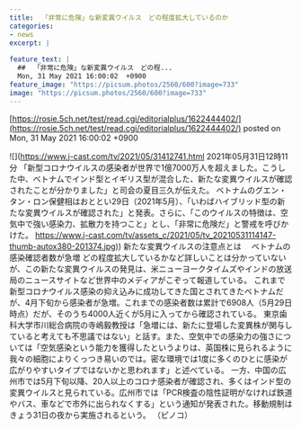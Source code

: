 ```yaml
---
title:  「非常に危険」な新変異ウイルス　どの程度拡大しているのか  
categories:
- news
excerpt: |
  
feature_text: |
  ##  「非常に危険」な新変異ウイルス　どの程...
  Mon, 31 May 2021 16:00:02  +0900
feature_image: "https://picsum.photos/2560/600?image=733"
image: "https://picsum.photos/2560/600?image=733"
---
```


[https://rosie.5ch.net/test/read.cgi/editorialplus/1622444402/](https://rosie.5ch.net/test/read.cgi/editorialplus/1622444402/)
posted on Mon, 31 May 2021 16:00:02  +0900

<!--more-->

![](https://www.j-cast.com/tv/2021/05/31412741.html 2021年05月31日12時11分 「新型コロナウイルスの感染者が世界で1億7000万人を超えました。こうした中、ベトナムでインド型とイギリス型が混合した、新たな変異ウイルスが確認されたことが分かりました」と司会の夏目三久が伝えた。 ベトナムのグエン・タン・ロン保健相はおととい29日（2021年5月）、「いわばハイブリッド型の新たな変異ウイルスが確認された」と発表。さらに、「このウイルスの特徴は、空気中で強い感染力、拡散力を持つこと」とし、「非常に危険だ」と警戒を呼びかけた。 [https://www.j-cast.com/tv/assets_c/2021/05/tv_20210531114147-thumb-autox380-201374.jpg)](https://www.j-cast.com/tv/assets_c/2021/05/tv_20210531114147-thumb-autox380-201374.jpg)) 新たな変異ウイルスの注意点とは 　ベトナムの感染確認者数が急増 どの程度拡大しているかなど詳しいことは分かっていないが、この新たな変異ウイルスの発見は、米ニューヨークタイムズやインドの放送局のニュースサイトなど世界中のメディアがこぞって報道している。 これまで新型コロナウイルス感染の抑え込みに成功してきた国とされてきたベトナムだが、4月下旬から感染者が急増。これまでの感染者数は累計で6908人（5月29日時点）だが、そのうち4000人近くが5月に入ってから確認されている。 東京歯科大学市川総合病院の寺嶋毅教授は「急増には、新たに登場した変異株が関与していると考えても不思議ではない」と話す。また、空気中での感染力の強さについては「空気感染という能力を獲得したというよりは、英国株に見られるように我々の細胞によりくっつき易いのでは。密な環境では1度に多くのひとに感染が広がりやすいタイプではないかと思われます」と述べている。 一方、中国の広州市では5月下旬以降、20人以上のコロナ感染者が確認され、多くはインド型の変異ウイルスと見られている。広州市では「PCR検査の陰性証明がなければ鉄道やバス、車などで市外に出られなくする」という通知が発表された。移動規制はきょう31日の夜から実施されるという。 （ピノコ）
